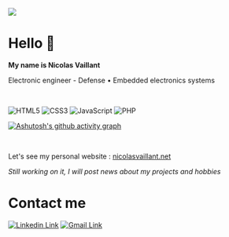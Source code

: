 ![](https://nicolasvaillant.net/resources/store/thumbnail.png)

# Hello 👋

**My name is Nicolas Vaillant**

Electronic engineer - Defense • Embedded electronics systems

<br>

![HTML5](https://img.shields.io/badge/html5-%23E34F26.svg?style=for-the-badge&logo=html5&logoColor=white)
![CSS3](https://img.shields.io/badge/css3-%231572B6.svg?style=for-the-badge&logo=css3&logoColor=white)
![JavaScript](https://img.shields.io/badge/javascript-%23323330.svg?style=for-the-badge&logo=javascript&logoColor=%23F7DF1E)
![PHP](https://img.shields.io/badge/php-%23777BB4.svg?style=for-the-badge&logo=php&logoColor=white)

[![Ashutosh's github activity graph](https://github-readme-activity-graph.vercel.app/graph?username=NicolasVaillant&theme=react-dark)](https://github.com/NicolasVaillant/github-readme-activity-graph)

<br>

Let's see my personal website : [nicolasvaillant.net](https://www.nicolasvaillant.net)

*Still working on it, I will post news about my projects and hobbies*

# Contact me

<a href="https://www.linkedin.com/in/nicolas-vaillant-1234abcd/" target="_blank"><img src="https://img.shields.io/badge/linkedin-%230077B5.svg?style=for-the-badge&logo=linkedin&logoColor=white" alt="Linkedin Link"></a>
<a href="mailto:contact@nicolasvaillant.net" target="_blank"><img src="https://img.shields.io/badge/Gmail-D14836?style=for-the-badge&logo=gmail&logoColor=white" alt="Gmail Link"></a>
